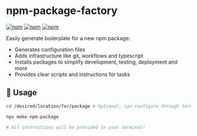 # npm-package-factory

[![npm](https://img.shields.io/npm/v/generate-arrays)](https://www.npmjs.com/package/generate-arrays)
[![npm](https://img.shields.io/npm/dt/generate-arrays)](https://www.npmjs.com/package/generate-arrays)
[![npm](https://img.shields.io/npm/l/generate-arrays)](https://www.npmjs.com/package/generate-arrays)

Easily generate boilerplate for a new npm package:
- Generates configuration files
- Adds infrastructure like git, workflows and typescript
- Installs packages to simplify development, testing, deployment and more
- Provides clear scripts and instructions for tasks

## 🚀 Usage

```bash
cd /desired/location/for/package # Optional, can configure through terminal but this is quicker

npx make-npm-package

# All instructions will be provided in your terminal!
```
